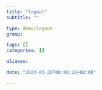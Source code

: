 ```yaml
---
title: "logout"
subtitle: ""

type: demo/logout
group:

tags: []
categories: []

aliases:

date: "2023-03-28T00:00:28+08:00"

---
```


